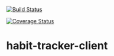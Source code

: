 [![Build Status](https://travis-ci.org/PeerProg/habit-tracker-client.svg?branch=develop)](https://travis-ci.org/PeerProg/habit-tracker-client)

[![Coverage Status](https://coveralls.io/repos/github/PeerProg/habit-tracker-client/badge.svg?branch=develop)](https://coveralls.io/github/PeerProg/habit-tracker-client?branch=develop)

# habit-tracker-client
